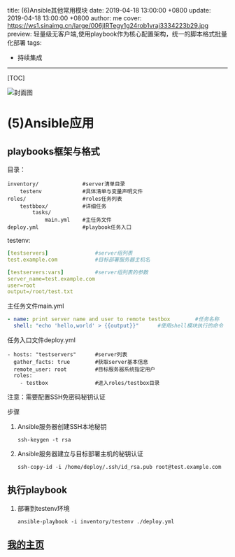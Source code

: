 title:  (6)Ansible其他常用模块
date: 2019-04-18 13:00:00 +0800
update: 2019-04-18 13:00:00 +0800
author: me
cover: https://ws1.sinaimg.cn/large/006jIRTegy1g24rob1vraj3334223b29.jpg
preview:   轻量级无客户端,使用playbook作为核心配置架构，统一的脚本格式批量化部署
tags:

  -  持续集成

---



[TOC]

![封面图]()

# (5)Ansible应用

## playbooks框架与格式

目录：

```shell
inventory/				#server清单目录
	testenv				#具体清单与变量声明文件
roles/					#roles任务列表
	testbbox/			#详细任务
		tasks/
			main.yml	#主任务文件
deploy.yml				#playbook任务入口
```

testenv:

```yml
[testservers] 				#server组列表
test.example.com			#目标部署服务器主机名

[testservers:vars]			#server组列表的参数
server_name=test.example.com
user=root
output=/root/test.txt
```

主任务文件main.yml

```yml
- name: print server name and user to remote testbox		#任务名称
  shell: "echo 'hello,world' > {{output}}"		#使用shell模块执行的命令
```

任务入口文件deploy.yml

```
- hosts: "testservers"		#server列表
  gather_facts: true		#获取server基本信息
  remote_user: root			#目标服务器系统指定用户
  roles:					
  	- testbox				#进入roles/testbox目录
```

注意：需要配置SSH免密码秘钥认证

步骤

1. Ansible服务器创建SSH本地秘钥

   ```shell
   ssh-keygen -t rsa
   ```

   

2. Ansible服务器建立与目标部署主机的秘钥认证

   ```shell
   ssh-copy-id -i /home/deploy/.ssh/id_rsa.pub root@test.example.com
   ```

## 执行playbook

1. 部署到testenv环境

   ```shell
   ansible-playbook -i inventory/testenv ./deploy.yml
   ```

   



## [我的主页](https://suveng.github.io/blog/)



